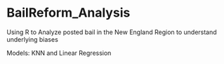# BailReform_Analysis
Using R to Analyze posted bail in the New England Region to understand underlying biases

Models: KNN and Linear Regression 
